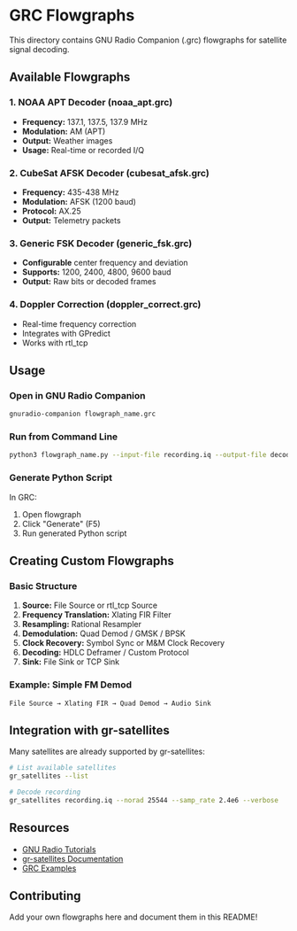# GRC Flowgraphs

This directory contains GNU Radio Companion (.grc) flowgraphs for satellite signal decoding.

## Available Flowgraphs

### 1. NOAA APT Decoder (noaa_apt.grc)
- **Frequency:** 137.1, 137.5, 137.9 MHz
- **Modulation:** AM (APT)
- **Output:** Weather images
- **Usage:** Real-time or recorded I/Q

### 2. CubeSat AFSK Decoder (cubesat_afsk.grc)
- **Frequency:** 435-438 MHz
- **Modulation:** AFSK (1200 baud)
- **Protocol:** AX.25
- **Output:** Telemetry packets

### 3. Generic FSK Decoder (generic_fsk.grc)
- **Configurable** center frequency and deviation
- **Supports:** 1200, 2400, 4800, 9600 baud
- **Output:** Raw bits or decoded frames

### 4. Doppler Correction (doppler_correct.grc)
- Real-time frequency correction
- Integrates with GPredict
- Works with rtl_tcp

## Usage

### Open in GNU Radio Companion

```bash
gnuradio-companion flowgraph_name.grc
```

### Run from Command Line

```bash
python3 flowgraph_name.py --input-file recording.iq --output-file decoded.txt
```

### Generate Python Script

In GRC:
1. Open flowgraph
2. Click "Generate" (F5)
3. Run generated Python script

## Creating Custom Flowgraphs

### Basic Structure

1. **Source:** File Source or rtl_tcp Source
2. **Frequency Translation:** Xlating FIR Filter
3. **Resampling:** Rational Resampler
4. **Demodulation:** Quad Demod / GMSK / BPSK
5. **Clock Recovery:** Symbol Sync or M&M Clock Recovery
6. **Decoding:** HDLC Deframer / Custom Protocol
7. **Sink:** File Sink or TCP Sink

### Example: Simple FM Demod

```
File Source → Xlating FIR → Quad Demod → Audio Sink
```

## Integration with gr-satellites

Many satellites are already supported by gr-satellites:

```bash
# List available satellites
gr_satellites --list

# Decode recording
gr_satellites recording.iq --norad 25544 --samp_rate 2.4e6 --verbose
```

## Resources

- [GNU Radio Tutorials](https://wiki.gnuradio.org/index.php/Tutorials)
- [gr-satellites Documentation](https://gr-satellites.readthedocs.io/)
- [GRC Examples](https://github.com/gnuradio/gnuradio/tree/master/gr-digital/examples)

## Contributing

Add your own flowgraphs here and document them in this README!

